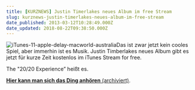 ```yaml
---
title: [KURZNEWS] Justin Timerlakes neues Album im free Stream
slug: kurznews-justin-timerlakes-neues-album-im-free-stream
date_published: 2013-03-12T10:28:49.000Z
date_updated: 2018-08-22T09:38:50.000Z
---
```


![iTunes-11-apple-delay-macworld-australia](//picdump.thafaker.de/2012/11/iTunes-11-apple-delay-macworld-australia-100x100.jpeg)Das ist zwar jetzt kein cooles Spiel, aber immerhin ist es Musik. Justin Timberlakes neues Album gibt es jetzt für kurze Zeit kostenlos im iTunes Stream for free. 

The "20/20 Experience” heißt es.

[**Hier kann man sich das Ding anhören** (archiviert)](http://web.archive.org/web/20170224140905/http://apfelhammer.de/2013/03/justin-timberlakes-neues-album-im-kostenlosen-itunes-stream.html).
